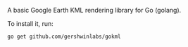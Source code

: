 A basic Google Earth KML rendering library for Go (golang).

To install it, run:

    go get github.com/gershwinlabs/gokml
